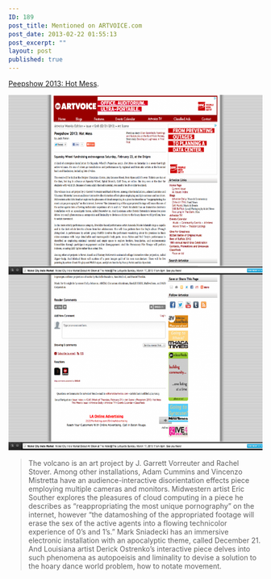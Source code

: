 ```yaml
---
ID: 189
post_title: Mentioned on ARTVOICE.com
post_date: 2013-02-22 01:55:13
post_excerpt: ""
layout: post
published: true
---
```

<a href="http://artvoice.com/issues/v12n8/art_scene/peepshow_2013">Peepshow 2013: Hot Mess</a>.

<a href="/uploads/2013/02/Peepshow-2013-Hot-Mess.png"><img class="alignnone size-large wp-image-190" alt="Peepshow 2013- Hot Mess" src="/uploads/2013/02/Peepshow-2013-Hot-Mess-908x1024.png" width="625" height="704" /></a>

<blockquote>The volcano is an art project by J. Garrett Vorreuter and Rachel Stover. Among other installations, Adam Cummins and Vincenzo Mistretta have an audience-interactive disorientation effects piece employing multiple cameras and monitors. Midwestern artist Eric Souther explores the pleasures of cloud computing in a piece he describes as “reappropriating the most unique pornography” on the internet, however “the datamoshing of the appropriated footage will erase the sex of the active agents into a flowing technicolor experience of 0’s and 1’s.” Mark Sniadecki has an immersive electronic installation with an apocalyptic theme, called December 21. And Louisiana artist Derick Ostrenko’s interactive piece delves into such phenomena as autopoeisis and liminality to devise a solution to the hoary dance world problem, how to notate movement.</blockquote>